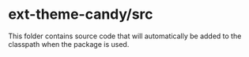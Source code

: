 # ext-theme-candy/src

This folder contains source code that will automatically be added to the classpath when
the package is used.
